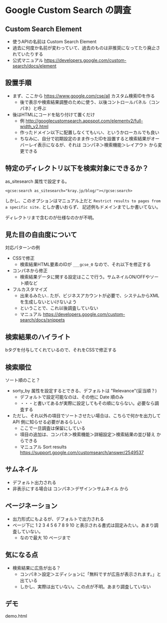 # Google Custom Search の調査


## Custom Search Element

- 使うAPIの名前は Custom Search Element
- 過去に何度か名前が変わっていて、過去のものは非推奨になってたり廃止されていたりする
- 公式マニュアル https://developers.google.com/custom-search/docs/element


## 設置手順

- まず、ここから https://www.google.com/cse/all カスタム検索IDを作る
  - 後で表示や検索結果調整のために使う、以後コントロールパネル（コンパネ）と呼ぶ
- 後はHTMLにコードを貼り付けて置くだけ
  - 例 http://googlecustomsearch.appspot.com/elementv2/full-width_v2.html
  - 作ったドメイン以下に配置しなくてもいい、というかローカルでも良い
  - ちなみに、自分で初期設定のまま作ったIDを設置すると検索結果がオーバーレイ表示になるが、それは コンパネ＞検索機能＞レイアウト から変更できる


## 特定のディレクトリ以下を検索対象にできるか？

as_sitesearch 属性で設定する。

```
<gcse:search as_sitesearch="kray.jp/blog/"></gcse:search>
```

しかし、このオプションはマニュアル上だと `Restrict results to pages from a specific site.` としか書いおらず、
記述例もドメインまでしか書いてない。

ディレクトリまで含むのが仕様なのかが不明。


## 見た目の自由度について

対応パターンの例

- CSSで修正
  - 検索結果HTML要素のIDが `___gcse_0` なので、それ以下を修正する
- コンパネから修正
  - 検索結果データに関する設定はここで行う。サムネイルON/OFFやソート順など
- フルカスタマイズ
  - 出来るみたい.. たが、ビジネスアカウントが必要で、システムからXMLを生成しないといけないよう
  - ということで、これ以後調査していない
  - マニュアル https://developers.google.com/custom-search/docs/snippets


## 検索結果のハイライト

bタグを付与してくれているので、それをCSSで修正する


## 検索順位

ソート順のこと？

- sorty_by 属性を設定するとできる、デフォルトは "Relevance"(妥当順？)
  - デフォルトで設定可能なのは、その他に Date 順のみ
  - ・・・と書いてあるが実際に設定してもその順にならない。必要なら調査する
- ただし、それ以外の項目でソートさせたい場合は、こちらで何かを出力して API 側に知らせる必要があるらしい
  - ここで一旦調査は保留にしている
  - 項目の追加は、コンパネ＞検索機能＞詳細設定＞検索結果の並び替え からできる
  - マニュアル Sort results https://support.google.com/customsearch/answer/2549537


## サムネイル

- デフォルト出力される
- 非表示にする場合は コンパネ＞デザイン＞サムネイル から


## ページネーション

- 出力形式にもよるが、デフォルトで出力される
- ページ下に 1 2 3 4 5 6 7 8 9 10 と表示される書式は固定みたい。あまり調査していない。
  - なので最大 10 ページまで


## 気になる点

- 検索結果に広告が出る？
  - コンパネ＞設定＞エディションに「無料ですが広告が表示されます。」と出ている
  - しかし、実際は出ていない。この点が不明。あまり調査していない


## デモ

demo.html
